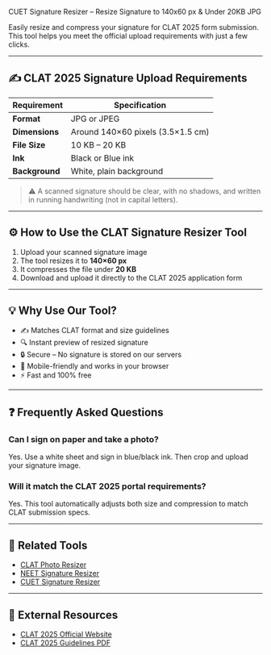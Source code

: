 CUET Signature Resizer – Resize Signature to 140x60 px & Under 20KB JPG

Easily resize and compress your signature for CLAT 2025 form submission. This tool helps you meet the official upload requirements with just a few clicks.

---

## ✍️ CLAT 2025 Signature Upload Requirements

| Requirement    | Specification                     |
| -------------- | --------------------------------- |
| **Format**     | JPG or JPEG                       |
| **Dimensions** | Around 140×60 pixels (3.5×1.5 cm) |
| **File Size**  | 10 KB – 20 KB                     |
| **Ink**        | Black or Blue ink                 |
| **Background** | White, plain background           |

> ⚠️ A scanned signature should be clear, with no shadows, and written in running handwriting (not in capital letters).

---

## ⚙️ How to Use the CLAT Signature Resizer Tool

1. Upload your scanned signature image
2. The tool resizes it to **140×60 px**
3. It compresses the file under **20 KB**
4. Download and upload it directly to the CLAT 2025 application form

---

## 💡 Why Use Our Tool?

- ✍️ Matches CLAT format and size guidelines
- 🔍 Instant preview of resized signature
- 🔒 Secure – No signature is stored on our servers
- 📱 Mobile-friendly and works in your browser
- ⚡ Fast and 100% free

---

## ❓ Frequently Asked Questions

### Can I sign on paper and take a photo?

Yes. Use a white sheet and sign in blue/black ink. Then crop and upload your signature image.

### Will it match the CLAT 2025 portal requirements?

Yes. This tool automatically adjusts both size and compression to match CLAT submission specs.

---

## 🔗 Related Tools

- [CLAT Photo Resizer](/tools/image/clat-photo-resizer)
- [NEET Signature Resizer](/tools/image/neet-signature-resizer)
- [CUET Signature Resizer](/tools/image/cuet-signature-resizer)

---

## 🔗 External Resources

- [CLAT 2025 Official Website](https://consortiumofnlus.ac.in/)
- [CLAT 2025 Guidelines PDF](https://consortiumofnlus.ac.in/clat-2025/)
